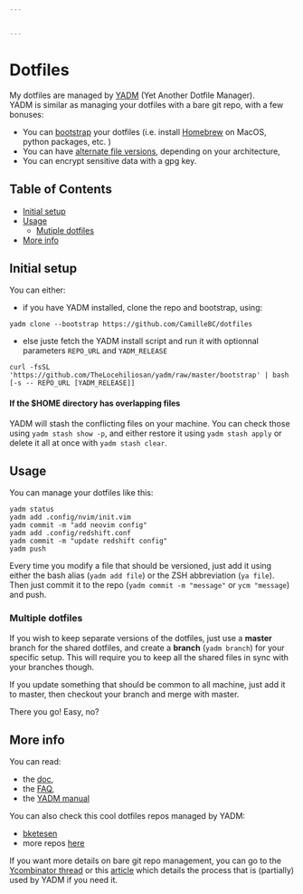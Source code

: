 ```yaml
---


---
```


<h1 id="dotfiles">Dotfiles</h1>
<p>My dotfiles are managed by <a href="https://thelocehiliosan.github.io/yadm/docs/overview">YADM</a> (Yet Another Dotfile Manager).<br>
YADM is similar as managing your dotfiles with a bare git repo, with a few bonuses:</p>
<ul>
<li>You can <a href="https://thelocehiliosan.github.io/yadm/docs/bootstrap">bootstrap</a> your dotfiles (i.e. install <a href="https://brew.sh/">Homebrew</a> on MacOS, python packages, etc. )</li>
<li>You can have <a href="https://thelocehiliosan.github.io/yadm/docs/alternates_">alternate file versions</a>, depending on your architecture,</li>
<li>You can encrypt sensitive data with a gpg key.</li>
</ul>
<h2 id="table-of-contents">Table of Contents</h2>
<ul>
<li><a href="#initial-setup">Initial setup</a></li>
<li><a href="#usage">Usage</a>
<ul>
<li><a href="#multiple-dotfiles">Mutiple dotfiles</a></li>
</ul>
</li>
<li><a href="#more-info">More info</a></li>
</ul>
<h2 id="initial-setup">Initial setup</h2>
<p>You can either:</p>
<ul>
<li>if you have YADM installed, clone the repo and bootstrap, using:</li>
</ul>
<pre class=" language-bash"><code class="prism  language-bash">yadm clone --bootstrap https://github.com/CamilleBC/dotfiles
</code></pre>
<ul>
<li>else juste fetch the YADM install script and run it with optionnal parameters <code>REPO_URL</code> and <code>YADM_RELEASE</code></li>
</ul>
<pre class=" language-bash"><code class="prism  language-bash">curl -fsSL <span class="token string">'https://github.com/TheLocehiliosan/yadm/raw/master/bootstrap'</span> <span class="token operator">|</span> <span class="token function">bash</span> <span class="token punctuation">[</span>-s -- REPO_URL <span class="token punctuation">[</span>YADM_RELEASE<span class="token punctuation">]</span><span class="token punctuation">]</span>
</code></pre>
<h4 id="if-the-home-directory-has-overlapping-files">If the $HOME directory has overlapping files</h4>
<p>YADM will stash the conflicting files on your machine. You can check those using <code>yadm stash show -p</code>, and either restore it using <code>yadm stash apply</code> or delete it all at once with <code>yadm stash clear</code>.</p>
<h2 id="usage">Usage</h2>
<p>You can manage your dotfiles like this:</p>
<pre class=" language-bash"><code class="prism  language-bash">yadm status
yadm add .config/nvim/init.vim
yadm commit -m <span class="token string">"add neovim config"</span>
yadm add .config/redshift.conf
yadm commit -m <span class="token string">"update redshift config"</span>
yadm push
</code></pre>
<p>Every time you modify a file that should be versioned, just add it using either the bash alias (<code>yadm add file</code>) or the ZSH abbreviation (<code>ya file</code>).<br>
Then just commit it to the repo (<code>yadm commit -m "message"</code> or <code>ycm "message</code>) and push.</p>
<h3 id="multiple-dotfiles">Multiple dotfiles</h3>
<p>If you wish to keep separate versions of the dotfiles, just use a <strong>master</strong> branch for the shared dotfiles, and create a <strong>branch</strong> (<code>yadm branch</code>) for your specific setup. This will require you to keep all the shared files in sync with your branches though.</p>
<p>If you update something that should be common to all machine, just add it to master, then checkout your branch and merge with master.</p>
<p>There you go! Easy, no?</p>
<h2 id="more-info">More info</h2>
<p>You can read:</p>
<ul>
<li>the <a href="https://thelocehiliosan.github.io/yadm/docs">doc</a>,</li>
<li>the <a href="https://thelocehiliosan.github.io/yadm/docs/faq">FAQ</a>,</li>
<li>the <a href="https://github.com/TheLocehiliosan/yadm/blob/master/yadm.md">YADM manual</a></li>
</ul>
<p>You can also check this cool dotfiles repos managed by YADM:</p>
<ul>
<li><a href="https://github.com/bketelsen/dotfiles/">bketesen</a></li>
<li>more repos <a href="https://thelocehiliosan.github.io/yadm/docs/examples">here</a></li>
</ul>
<p>If you want more details on bare git repo management, you can go to the <a href="https://news.ycombinator.com/item?id=11070797">Ycombinator thread</a> or this <a href="https://developer.atlassian.com/blog/2016/02/best-way-to-store-dotfiles-git-bare-repo/">article</a> which details the process that is (partially) used by YADM if you need it.</p>

